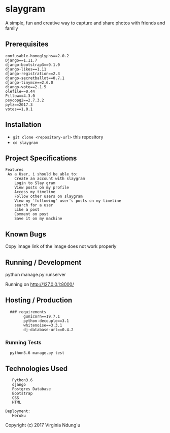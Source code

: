 # slaygram
A simple, fun and creative way to capture and share photos with friends and family

## Prerequisites
    confusable-homoglyphs==2.0.2
    Django==1.11.7
    django-bootstrap3==9.1.0
    django-likes==1.11
    django-registration==2.3
    django-secretballot==0.7.1
    django-tinymce==2.6.0
    django-vote==2.1.5
    olefile==0.44
    Pillow==4.3.0
    psycopg2==2.7.3.2
    pytz==2017.3
    votes==1.0.1


## Installation

* `git clone <repository-url>` this repository
* `cd slaygram`


## Project Specifications

    Features
     As a User, i should be able to:
        Create an account with slaygram
        Login to Slay gram
        View posts on my profile
        Access my timeline
        Follow other users on slaygram
        View my 'following' user's posts on my timeline
        search for a user
        Like a post
        Comment on post
        Save it on my machine



## Known Bugs
Copy image link of the image does not work properly

## Running / Development

python manage.py runserver

Running on http://127.0.0.1:8000/

## Hosting / Production

      ### requirements
            gunicorn==19.7.1
            python-decouple==3.1
            whitenoise==3.3.1
            dj-database-url==0.4.2


### Running Tests

      python3.6 manage.py test

## Technologies Used
       Python3.6
       django
       Postgres Database
       Bootstrap
       CSS
       HTML

    Deployment:
       Heroku


Copyright (c) 2017 Virginia Ndung'u
